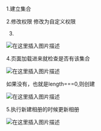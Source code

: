 1.建立集合

2.修改权限 修改为自定义权限

3.

![在这里插入图片描述](https://img-blog.csdnimg.cn/20200818143937660.png#pic_center)


4.页面加载进来就检查是否有该集合

![在这里插入图片描述](https://img-blog.csdnimg.cn/20200818145054569.png?x-oss-process=image/watermark,type_ZmFuZ3poZW5naGVpdGk,shadow_10,text_aHR0cHM6Ly9ibG9nLmNzZG4ubmV0L0FidWR1bGFfXw==,size_16,color_FFFFFF,t_70#pic_center)


如果没有，也就是length===0,则创建


![在这里插入图片描述](https://img-blog.csdnimg.cn/20200818145621261.png?x-oss-process=image/watermark,type_ZmFuZ3poZW5naGVpdGk,shadow_10,text_aHR0cHM6Ly9ibG9nLmNzZG4ubmV0L0FidWR1bGFfXw==,size_16,color_FFFFFF,t_70#pic_center)



5.执行新建相册的时候更新相册

![在这里插入图片描述](https://img-blog.csdnimg.cn/20200818150929121.png?x-oss-process=image/watermark,type_ZmFuZ3poZW5naGVpdGk,shadow_10,text_aHR0cHM6Ly9ibG9nLmNzZG4ubmV0L0FidWR1bGFfXw==,size_16,color_FFFFFF,t_70#pic_center)

